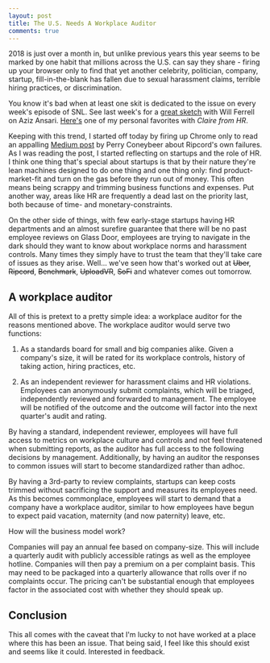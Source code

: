 ```yaml
---
layout: post
title: The U.S. Needs A Workplace Auditor
comments: true
---
```


2018 is just over a month in, but unlike previous years this year seems to be
marked by one habit that millions across the U.S. can say they share - firing
up your browser only to find that yet another celebrity, politician, company,
startup, fill-in-the-blank has fallen due to sexual harassment claims, terrible
hiring practices, or discrimination.

You know it's bad when at least one skit is dedicated to the issue on every
week's episode of SNL. See last week's for a [great sketch](http://www.nbc.com/saturday-night-live/video/dinner-discussion/3658057?snl=1) with Will Ferrell on
Aziz Ansari. [Here's](https://www.youtube.com/watch?v=BZqdeeKVoBc) one of my personal favorites with *Claire from HR*.

Keeping with this trend, I started off today by firing up Chrome only to
read an appalling [Medium post](https://medium.com/@perryconeybeer/what-i-learned-working-for-a-silicon-valley-startup-8ca627c6f47d) by Perry Coneybeer about Ripcord's own failures.
As I was reading the post, I started reflecting on startups and the role of HR.
I think one thing that's special about startups is that by their nature they're
lean machines designed to do one thing and one thing only: find product-market-fit and
turn on the gas before they run out of money. This often means being scrappy
and trimming business functions and expenses. Put another way, areas like
HR are frequently a dead last on the priority last, both because of time- and monetary-constraints.

On the other side of things, with few early-stage startups having HR departments
and an almost surefire guarantee that there will be no past employee reviews on Glass Door,
employees are trying to navigate in the dark should they want to know about
workplace norms and harassment controls. Many times they simply have to trust the
team that they'll take care of issues as they arise. Well... we've seen how that's worked
out at ~~Uber~~, ~~Ripcord~~, ~~Benchmark~~, ~~UploadVR~~, ~~SoFi~~ and whatever comes out
tomorrow.

## A workplace auditor

All of this is pretext to a pretty simple idea: a workplace auditor for the
reasons mentioned above. The workplace auditor would serve two functions:

1) As a standards board for small and big companies alike. Given a company's size,
it will be rated for its workplace controls, history of taking action, hiring practices, etc.

2) As an independent reviewer for harassment claims and HR violations. Employees can
anonymously submit complaints, which will be triaged, independently reviewed and forwarded
to management. The employee will be notified of the outcome and the outcome will factor into
the next quarter's audit and rating.

By having a standard, independent reviewer, employees will have full access to metrics on
workplace culture and controls and not feel threatened when submitting reports, as the auditor
has full access to the following decisions by management. Additionally, by having an auditor the
responses to common issues will start to become standardized rather than adhoc.

By having a 3rd-party to review complaints, startups can keep costs trimmed without sacrificing
the support and measures its employees need. As this becomes commonplace, employees will start to demand
that a company have a workplace auditor, similar to how employees have begun to expect paid vacation, maternity (and now paternity) leave, etc.

How will the business model work?

Companies will pay an annual fee based on company-size. This will include a quarterly audit
with publicly accessible ratings as well as the employee hotline. Companies will then pay a premium on a
per complaint basis. This may need to be packaged into a quarterly allowance that rolls over if no complaints occur.
The pricing can't be substantial enough that employees factor in the associated cost with whether they
should speak up.

## Conclusion

This all comes with the caveat that I'm lucky to not have worked at a place
where this has been an issue. That being said, I feel like this should exist and seems
like it could. Interested in feedback.
